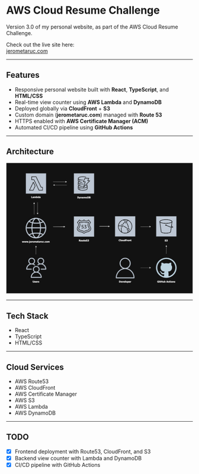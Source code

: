 # AWS Cloud Resume Challenge

Version 3.0 of my personal website, as part of the AWS Cloud Resume Challenge.

Check out the live site here:  
<a href="https://jerometaruc.com" target="_blank" rel="noopener noreferrer">jerometaruc.com</a>

---

## Features

- Responsive personal website built with **React**, **TypeScript**, and **HTML/CSS**
- Real-time view counter using **AWS Lambda** and **DynamoDB**  
- Deployed globally via **CloudFront** + **S3**  
- Custom domain (**jerometaruc.com**) managed with **Route 53**  
- HTTPS enabled with **AWS Certificate Manager (ACM)**  
- Automated CI/CD pipeline using **GitHub Actions**

---

## Architecture

![Architecture Diagram](/image/cloud-resume-challenge.drawio.png)

---

## Tech Stack

- React
- TypeScript
- HTML/CSS

---

## Cloud Services

- AWS Route53  
- AWS CloudFront  
- AWS Certificate Manager  
- AWS S3  
- AWS Lambda  
- AWS DynamoDB

---

## TODO

- [x] Frontend deployment with Route53, CloudFront, and S3  
- [x] Backend view counter with Lambda and DynamoDB  
- [x] CI/CD pipeline with GitHub Actions
